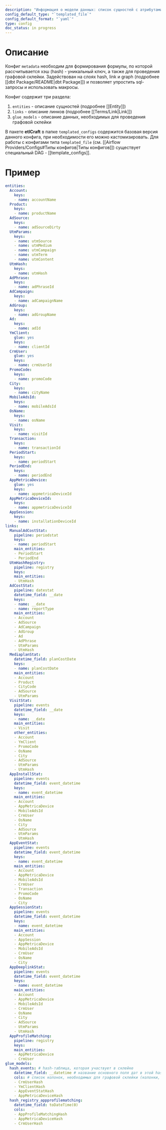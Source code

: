 ```yaml
---
description: "Информация о модели данных: список сущностей с атрибутами и связи между ними"
config_default_type: "`templated_file`"
config_default_format: "`yaml`"
type: config
doc_status: in progress
---
```

# Описание

Конфиг `metadata` необходим для формирования формулы, по которой рассчитывается хэш (hash) - уникальный ключ, а также для проведения графовой склейки. Задействован на слоях hash, link и graph (подробнее [[dbt Package/README|dbt Package]]) и позволяет упростить sql-запросы и использовать макросы.

Конфиг содержит три раздела: 
1) `entities` - описание сущностей (подробнее [[Entity]])
2) `links` - описание линков (подробнее [[Terms/Link|Link]])
3) `glue_models` - описание данных, необходимых для проведения графовой склейки 

В пакете **etlCraft** в папке `templated_configs` содержится базовая версия данного конфига, при необходимости его можно кастомизировать. Для работы с конфигами типа `templated_file` (см. [[Airflow Providers/Configs#Типы конфигов|Типы конфигов]]) существует специальный DAG -  [[template_configs]]. 
# Пример
```yaml
entities:
  Account:
    keys:
    - name: accountName
  Product:
    keys:
    - name: productName
  AdSource:
    keys:
    - name: adSourceDirty  
  UtmParams:
    keys:
    - name: utmSource
    - name: utmMedium
    - name: utmCampaign
    - name: utmTerm
    - name: utmContent    
  UtmHash:
    keys:
    - name: utmHash
  AdPhrase:
    keys:
    - name: adPhraseId
  AdCampaign:
    keys:
    - name: adCampaignName
  AdGroup:
    keys:
    - name: adGroupName
  Ad:
    keys:
    - name: adId    
  YmClient:
    glue: yes
    keys:
    - name: clientId
  CrmUser:
    glue: yes
    keys:
    - name: crmUserId
  PromoCode:
    keys:
    - name: promoCode
  City:
    keys:
    - name: cityName
  MobileAdsId:
    keys:
    - name: mobileAdsId
  OsName:
    keys:
    - name: osName
  Visit:
    keys:
    - name: visitId
  Transaction:
    keys:
    - name: transactionId  
  PeriodStart:
    keys:
    - name: periodStart
  PeriodEnd:
    keys:
    - name: periodEnd
  AppMetricaDevice:
    glue: yes
    keys:
    - name: appmetricaDeviceId
  AppMetricaDeviceId:
    keys:
    - name: appmetricaDeviceId
  AppSession:
    keys:
    - name: installationDeviceId
links:
  ManualAdCostStat:
    pipeline: periodstat
    keys:
    - name: periodStart
    main_entities:
    - PeriodStart
    - PeriodEnd  
  UtmHashRegistry:
    pipeline: registry
    keys:
    main_entities:
    - UtmHash
  AdCostStat:
    pipeline: datestat
    datetime_field: __date
    keys:
    - name: __date
    - name: reportType
    main_entities:
    - Account
    - AdSource
    - AdCampaign
    - AdGroup
    - Ad
    - AdPhrase  
    - UtmParams
    - UtmHash
  MediaplanStat:
    datetime_field: planCostDate
    keys:
    - name: planCostDate
    main_entities:
    - Account
    - Product
    - CityCode
    - AdSource
    - UtmParams
  VisitStat:
    pipeline: events
    datetime_field: __date
    keys:
    - name: __date
    main_entities:
    - Visit
    other_entities:
    - Account
    - YmClient
    - PromoCode
    - OsName
    - City
    - AdSource
    - UtmParams  
    - UtmHash
  AppInstallStat:
    pipeline: events
    datetime_field: event_datetime
    keys:
    - name: event_datetime
    main_entities:
    - Account
    - AppMetricaDevice
    - MobileAdsId
    - CrmUser
    - OsName
    - City
    - AdSource
    - UtmParams
    - UtmHash
  AppEventStat:
    pipeline: events
    datetime_field: event_datetime
    keys:
    - name: event_datetime
    main_entities:
    - Account
    - AppMetricaDevice
    - MobileAdsId
    - CrmUser
    - Transaction
    - PromoCode
    - OsName
    - City
  AppSessionStat:
    pipeline: events
    datetime_field: event_datetime
    keys:
    - name: event_datetime
    main_entities:
    - Account
    - AppSession
    - AppMetricaDevice
    - MobileAdsId
    - CrmUser
    - OsName
    - City
  AppDeeplinkStat:
    pipeline: events
    datetime_field: event_datetime
    keys:
    - name: event_datetime
    main_entities:
    - Account
    - AppMetricaDevice
    - MobileAdsId
    - CrmUser
    - OsName
    - City
    - AdSource
    - UtmParams  
    - UtmHash
  AppProfileMatching:
    pipeline: registry
    keys:
    main_entities:
    - AppMetricaDevice
    - CrmUser
glue_models:
  hash_events: # hash-таблица, которая участвует в склейке 
    datetime_field: __datetime # название основного поля дат в этой hash-таблице
    cols: # список колонок, необходимых для графовой склейки (колонки, с помощью которых можно идентифицировать пользователя)
    - CrmUserHash
    - YmClientHash
    - AppEventStatHash
    - AppMetricaDeviceHash  
  hash_registry_appprofilematching:
    datetime_field: toDateTime(0)
    cols:
    - AppProfileMatchingHash
    - AppMetricaDeviceHash
    - CrmUserHash
```